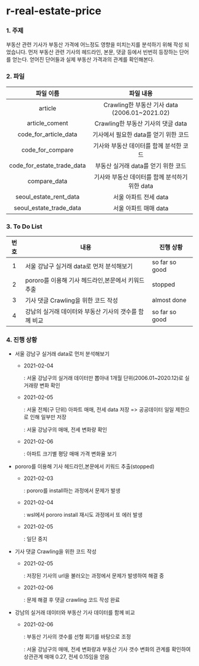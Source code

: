 # r-real-estate-price

### 1. 주제 

  부동산 관련 기사가 부동산 가격에 어느정도 영향을 미치는지를 분석하기 위해 작성 되었습니다. 먼저 부동산 관련 기사의 헤드라인, 본문, 댓글 등에서 빈번히 등장하는 단어를 얻는다. 얻어진 단어들과 실제 부동산 가격과의 관계를 확인해본다.

### 2. 파일

|         파일 이름          |                   파일 내용                   |
| :------------------------: | :-------------------------------------------: |
|          article           | Crawling한 부동산 기사 data (2006.01~2021.02) |
|       article_coment       |      Crawling한 부동산 기사의 댓글 data       |
|   code_for_article_data    |     기사에서 필요한 data를 얻기 위한 코드     |
|      code_for_compare      |    기사와 부동산 데이터를 함께 분석한 코드    |
| code_for_estate_trade_data |      부동산 실거래 data를 얻기 위한 코드      |
|        compare_data        | 기사와 부동산 데이터를 함께 분석하기위한 data |
|   seoul_estate_rent_data   |             서울 아파트 전세 data             |
|  seoul_estate_trade_data   |             서울 아파트 매매 data             |


###  3. To Do List

| 번호 | 내용                                                  | 진행 상황            |
| :--: | ----------------------------------------------------- | -------------------- |
|  1   | 서울 강남구 실거래 data로 먼저 분석해보기             | so far so good |
|  2   | pororo를 이용해 기사 헤드라인,본문에서 키워드 추출    | stopped              |
|  3   | 기사 댓글 Crawling을 위한 코드 작성                   | almost done |
|  4   | 강남의 실거래 데이터와 부동산 기사의 갯수를 함께 비교 | so far so good  |


###  4. 진행 상황

* 서울 강남구 실거래 data로 먼저 분석해보기

  * 2021-02-04

    : 서울 강남구의 실거래 데이터만 뽑아내 1개월 단위(2006.01~2020.12)로 실거래량 변화 확인
    
  * 2021-02-05

    : 서울 전체(구 단위) 아파트 매매, 전세 data 저장  => 공공데이터 일일 제한으로 인해 일부만 저장
    
    : 서울 강남구의 매매, 전세 변화량 확인
    
  * 2021-02-06

    : 아파트 크기별 평당 매매 가격 변화율 보기

* pororo를 이용해 기사 헤드라인,본문에서 키워드 추출(stopped)

  * 2021-02-03

    : pororo를 install하는 과정에서 문제가 발생

  * 2021-02-04

    : wsl에서 pororo install 재시도 과정에서 또 에러 발생
    
  * 2021-02-05
  
    : 일단 중지


* 기사 댓글 Crawling을 위한 코드 작성
  
  * 2021-02-05
  
    : 저장된 기사의 url을 불러오는 과정에서 문제가 발생하여 해결 중
    
  * 2021-02-06
  
    : 문제 해결 후 댓글 crawling 코드 작성 완료
  
* 강남의 실거래 데이터와 부동산 기사 데이터를 함께 비교


  * 2021-02-06

    : 부동산 기사의 갯수를 선형 회기를 바탕으로 조정

    : 서울 강남구의 매매, 전세 변화량과 부동산 기사 갯수 변화의 관계를 확인하여 상관관계 매매 0.27, 전세 0.15임을 얻음
